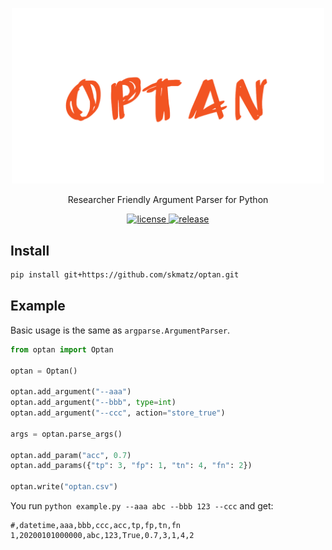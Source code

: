 <p align="center">
  <a href="https://github.com/skmatz/optan">
    <img src="./assets/images/banner.png" width="500" alt="banner" />
  </a>
</p>

<p align="center">Researcher Friendly Argument Parser for Python</p>

<p align="center">
  <a href="./LICENSE">
    <img
      src="https://img.shields.io/github/license/skmatz/optan"
      alt="license"
    />
  </a>
  <a href="https://github.com/skmatz/optan/releases/latest">
    <img
      src="https://img.shields.io/github/v/release/skmatz/optan"
      alt="release"
    />
  </a>
</p>

## Install

```sh
pip install git+https://github.com/skmatz/optan.git
```

## Example

Basic usage is the same as `argparse.ArgumentParser`.

```python
from optan import Optan

optan = Optan()

optan.add_argument("--aaa")
optan.add_argument("--bbb", type=int)
optan.add_argument("--ccc", action="store_true")

args = optan.parse_args()

optan.add_param("acc", 0.7)
optan.add_params({"tp": 3, "fp": 1, "tn": 4, "fn": 2})

optan.write("optan.csv")
```

You run `python example.py --aaa abc --bbb 123 --ccc` and get:

```csv
#,datetime,aaa,bbb,ccc,acc,tp,fp,tn,fn
1,20200101000000,abc,123,True,0.7,3,1,4,2
```
